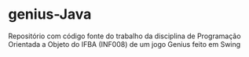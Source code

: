 # genius-Java
Repositório com código fonte do trabalho da disciplina de Programação Orientada a Objeto do IFBA (INF008) de um jogo Genius feito em Swing
